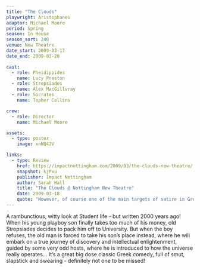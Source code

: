 ```yaml
---
title: "The Clouds"
playwright: Aristophanes
adaptor: Michael Moore
period: Spring
season: In House
season_sort: 240
venue: New Theatre
date_start: 2009-03-17
date_end: 2009-03-20

cast:
  - role: Pheidippides
    name: Lucy Preston
  - role: Strepsiades
    name: Alex MacGillvray
  - role: Socrates
    name: Topher Collins

crew:
  - role: Director
    name: Michael Moore

assets:
  - type: poster
    image: xnNQ4JV

links:
  - type: Review
    href: https://impactnottingham.com/2009/03/the-clouds-new-theatre/
    snapshot: kjPxu
    publisher: Impact Nottingham
    author: Sarah Hall
    title: "The Clouds @ Nottingham New Theatre"
    date: 2009-03-18
    quote: "However, of course one of the main targets of satire in Greek theatre is the audience and the parts in which they are ridiculed were amusingly and successfully executed."
---
```


A rambunctious, witty look at Student life - but written 2000 years ago! When his young playboy son finally takes too much of his money, old Strepsiades decides to pack him off to University. But when the boy refuses, the old man is forced to take his son’s place instead, where he will embark on a true journey of discovery and intellectual enlightenment, guided by some very odd hosts, where he is introduced to how the universe really operates… It’s a great big dose classic Greek comedy, full of smut, slapstick and swearing - definitely not one to be missed!
